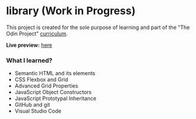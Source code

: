 # library (Work in Progress)
This project is created for the sole purpose of learning and part of the "The Odin Project" [curriculum](https://theodinproject.com/).

**Live preview:** [here](https://hicarlodacuyan.github.io/library/)

### What I learned?

* Semantic HTML and its elements
* CSS Flexbox and Grid
* Advanced Grid Properties
* JavaScript Object Constructors
* JavaScript Prototypal Inheritance
* GitHub and git
* Visual Studio Code
